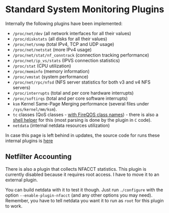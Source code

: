 # Standard System Monitoring Plugins

Internally the following plugins have been implemented:

 - `/proc/net/dev` (all network interfaces for all their values)
 - `/proc/diskstats` (all disks for all their values)
 - `/proc/net/snmp` (total IPv4, TCP and UDP usage)
 - `/proc/net/netstat` (more IPv4 usage)
 - `/proc/net/stat/nf_conntrack` (connection tracking performance)
 - `/proc/net/ip_vs/stats` (IPVS connection statistics)
 - `/proc/stat` (CPU utilization)
 - `/proc/meminfo` (memory information)
 - `/proc/vmstat` (system performance)
 - `/proc/net/rpc/nfsd` (NFS server statistics for both v3 and v4 NFS servers)
 - `/proc/interrupts` (total and per core hardware interrupts)
 - `/proc/softirqs` (total and per core software interrupts)
 - `ksm` Kernel Same-Page Merging performance (several files under `/sys/kernel/mm/ksm`).
 - `tc` classes (QoS classes - [with FireQOS class names](http://firehol.org/tutorial/fireqos-new-user/)) - there is also a [shell helper](https://github.com/firehol/netdata/blob/master/plugins.d/tc-qos-helper.sh) for this (most parsing is done by the plugin in `C` code).
 - `netdata` (internal netdata resources utilization)

In case this page is left behind in updates, the source code for runs these internal plugins is [here](https://github.com/firehol/netdata/blob/master/src/plugin_proc.c)


## Netfilter Accounting

There is also a plugin that collects NFACCT statistics. This plugin is currently disabled because it requires root access. I have to move it to an external plugin.

You can build netdata with it to test it though. Just run `./configure` with the option `--enable-plugin-nfacct` (and any other options you may need). Remember, you have to tell netdata you want it to run as `root` for this plugin to work.